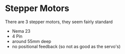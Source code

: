 # Stepper Motors

There are 3 stepper motors, they seem fairly standard

  * Nema 23
  * 4 Pin
  * around 55mm deep
  * no positional feedback (so not as good as the servo's)

